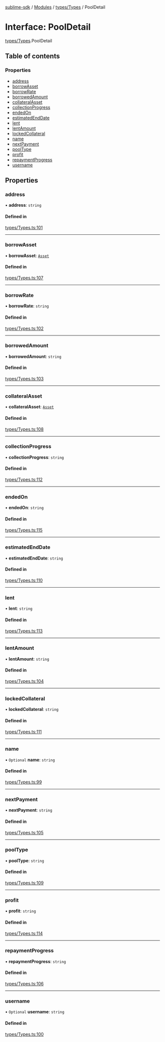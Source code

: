 [sublime-sdk](../README.md) / [Modules](../modules.md) / [types/Types](../modules/types_Types.md) / PoolDetail

# Interface: PoolDetail

[types/Types](../modules/types_Types.md).PoolDetail

## Table of contents

### Properties

- [address](types_Types.PoolDetail.md#address)
- [borrowAsset](types_Types.PoolDetail.md#borrowasset)
- [borrowRate](types_Types.PoolDetail.md#borrowrate)
- [borrowedAmount](types_Types.PoolDetail.md#borrowedamount)
- [collateralAsset](types_Types.PoolDetail.md#collateralasset)
- [collectionProgress](types_Types.PoolDetail.md#collectionprogress)
- [endedOn](types_Types.PoolDetail.md#endedon)
- [estimatedEndDate](types_Types.PoolDetail.md#estimatedenddate)
- [lent](types_Types.PoolDetail.md#lent)
- [lentAmount](types_Types.PoolDetail.md#lentamount)
- [lockedCollateral](types_Types.PoolDetail.md#lockedcollateral)
- [name](types_Types.PoolDetail.md#name)
- [nextPayment](types_Types.PoolDetail.md#nextpayment)
- [poolType](types_Types.PoolDetail.md#pooltype)
- [profit](types_Types.PoolDetail.md#profit)
- [repaymentProgress](types_Types.PoolDetail.md#repaymentprogress)
- [username](types_Types.PoolDetail.md#username)

## Properties

### address

• **address**: `string`

#### Defined in

[types/Types.ts:101](https://github.com/akshay111meher/sublime-sdk/blob/f53141a/src/types/Types.ts#L101)

___

### borrowAsset

• **borrowAsset**: [`Asset`](types_Types.Asset.md)

#### Defined in

[types/Types.ts:107](https://github.com/akshay111meher/sublime-sdk/blob/f53141a/src/types/Types.ts#L107)

___

### borrowRate

• **borrowRate**: `string`

#### Defined in

[types/Types.ts:102](https://github.com/akshay111meher/sublime-sdk/blob/f53141a/src/types/Types.ts#L102)

___

### borrowedAmount

• **borrowedAmount**: `string`

#### Defined in

[types/Types.ts:103](https://github.com/akshay111meher/sublime-sdk/blob/f53141a/src/types/Types.ts#L103)

___

### collateralAsset

• **collateralAsset**: [`Asset`](types_Types.Asset.md)

#### Defined in

[types/Types.ts:108](https://github.com/akshay111meher/sublime-sdk/blob/f53141a/src/types/Types.ts#L108)

___

### collectionProgress

• **collectionProgress**: `string`

#### Defined in

[types/Types.ts:112](https://github.com/akshay111meher/sublime-sdk/blob/f53141a/src/types/Types.ts#L112)

___

### endedOn

• **endedOn**: `string`

#### Defined in

[types/Types.ts:115](https://github.com/akshay111meher/sublime-sdk/blob/f53141a/src/types/Types.ts#L115)

___

### estimatedEndDate

• **estimatedEndDate**: `string`

#### Defined in

[types/Types.ts:110](https://github.com/akshay111meher/sublime-sdk/blob/f53141a/src/types/Types.ts#L110)

___

### lent

• **lent**: `string`

#### Defined in

[types/Types.ts:113](https://github.com/akshay111meher/sublime-sdk/blob/f53141a/src/types/Types.ts#L113)

___

### lentAmount

• **lentAmount**: `string`

#### Defined in

[types/Types.ts:104](https://github.com/akshay111meher/sublime-sdk/blob/f53141a/src/types/Types.ts#L104)

___

### lockedCollateral

• **lockedCollateral**: `string`

#### Defined in

[types/Types.ts:111](https://github.com/akshay111meher/sublime-sdk/blob/f53141a/src/types/Types.ts#L111)

___

### name

• `Optional` **name**: `string`

#### Defined in

[types/Types.ts:99](https://github.com/akshay111meher/sublime-sdk/blob/f53141a/src/types/Types.ts#L99)

___

### nextPayment

• **nextPayment**: `string`

#### Defined in

[types/Types.ts:105](https://github.com/akshay111meher/sublime-sdk/blob/f53141a/src/types/Types.ts#L105)

___

### poolType

• **poolType**: `string`

#### Defined in

[types/Types.ts:109](https://github.com/akshay111meher/sublime-sdk/blob/f53141a/src/types/Types.ts#L109)

___

### profit

• **profit**: `string`

#### Defined in

[types/Types.ts:114](https://github.com/akshay111meher/sublime-sdk/blob/f53141a/src/types/Types.ts#L114)

___

### repaymentProgress

• **repaymentProgress**: `string`

#### Defined in

[types/Types.ts:106](https://github.com/akshay111meher/sublime-sdk/blob/f53141a/src/types/Types.ts#L106)

___

### username

• `Optional` **username**: `string`

#### Defined in

[types/Types.ts:100](https://github.com/akshay111meher/sublime-sdk/blob/f53141a/src/types/Types.ts#L100)
